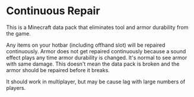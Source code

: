 # Continuous Repair

This is a Minecraft data pack that eliminates tool and armor durability from the game.

Any items on your hotbar (including offhand slot) will be repaired continuously. Armor does not get repaired continuously because a sound effect plays any time armor durability is changed. It's normal to see armor with same damage. This doesn't mean the data pack is broken and the armor should be repaired before it breaks.

It should work in multiplayer, but may be cause lag with large numbers of players.